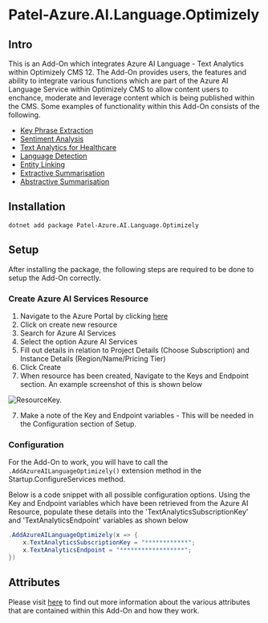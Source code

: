 # Patel-Azure.AI.Language.Optimizely

## Intro

This is an Add-On which integrates Azure AI Language - Text Analytics within Optimizely CMS 12. The Add-On provides users, the features and ability to integrate various functions which are part of the Azure AI Language Service within Optimizely CMS to allow content users to enchance, moderate and leverage content which is being published within the CMS. Some examples of functionality within this Add-On consists of the following.

- [Key Phrase Extraction](https://learn.microsoft.com/en-gb/azure/ai-services/language-service/key-phrase-extraction/overview)
- [Sentiment Analysis](https://learn.microsoft.com/en-gb/azure/ai-services/language-service/sentiment-opinion-mining/overview?tabs=prebuilt)
- [Text Analytics for Healthcare](https://learn.microsoft.com/en-gb/azure/ai-services/language-service/text-analytics-for-health/overview?tabs=ner)
- [Language Detection](https://learn.microsoft.com/en-gb/azure/ai-services/language-service/language-detection/overview)
- [Entity Linking](https://learn.microsoft.com/en-gb/azure/ai-services/language-service/entity-linking/overview)
- [Extractive Summarisation](https://learn.microsoft.com/en-gb/azure/ai-services/language-service/summarization/overview?tabs=document-summarization)
- [Abstractive Summarisation](https://learn.microsoft.com/en-gb/azure/ai-services/language-service/summarization/overview?tabs=document-summarization)

## Installation

```
dotnet add package Patel-Azure.AI.Language.Optimizely
```
## Setup

After installing the package, the following steps are required to be done to setup the Add-On correctly.

### Create Azure AI Services Resource
1. Navigate to the Azure Portal by clicking [here](https://portal.azure.com/)
1. Click on create new resource 
1. Search for Azure AI Services
2. Select the option Azure AI Services
3. Fill out details in relation to Project Details (Choose Subscription) and Instance Details (Region/Name/Pricing Tier)
4. Click Create
5. When resource has been created, Navigate to the Keys and Endpoint section. An example screenshot of this is shown below

![ResourceKey.](https://github.com/AnilOptimizely/Patel-Azure.AI.Language.Optimizely/blob/main/docs/Images/AzureAIServicesResourceKeyEndpointInfo.JPG)

7. Make a note of the Key and Endpoint variables - This will be needed in the Configuration section of Setup.

### Configuration

For the Add-On to work, you will have to call the `.AddAzureAILanguageOptimizely()` extension method in the Startup.ConfigureServices method.

Below is a code snippet with all possible configuration options. Using the Key and Endpoint variables which have been retrieved from the Azure AI Resource, populate these details into the 'TextAnalyticsSubscriptionKey' and 'TextAnalyticsEndpoint' variables as shown below

```csharp
.AddAzureAILanguageOptimizely(x => {
    x.TextAnalyticsSubscriptionKey = "************";
    x.TextAnalyticsEndpoint = "******************";
})

```

## Attributes
Please visit [here](https://github.com/AnilOptimizely/Patel-Azure.AI.Language.Optimizely/blob/develop/docs/Attributes.md) to find out more information about the various attributes that are contained within this Add-On and how they work.
